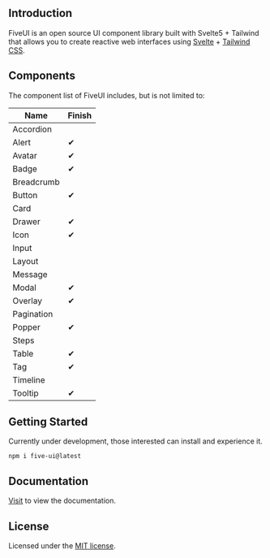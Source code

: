 Introduction
--

FiveUI is an open source UI component library built with Svelte5 + Tailwind that allows you to create reactive web interfaces using [Svelte](https://svelte.dev/) + [Tailwind CSS](https://tailwindcss.com/).

Components
--

The component list of FiveUI includes, but is not limited to:

| Name | Finish |
| --- | --- |
| Accordion |  |
| Alert | ✔ |
| Avatar | ✔ |
| Badge | ✔ |
| Breadcrumb | |
| Button | ✔ |
| Card | |
| Drawer | ✔ |
| Icon | ✔ |
| Input | |
| Layout | |
| Message | |
| Modal | ✔ |
| Overlay | ✔ |
| Pagination | |
| Popper | ✔ |
| Steps | |
| Table | ✔ |
| Tag | ✔ |
| Timeline | |
| Tooltip | ✔ |

Getting Started
--

Currently under development, those interested can install and experience it.

```
npm i five-ui@latest
```

Documentation
--

[Visit](http://ui.trainci.com) to view the documentation.

License
--

Licensed under the [MIT license]().
